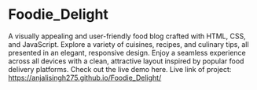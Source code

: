 # Foodie_Delight
A visually appealing and user-friendly food blog crafted with HTML, CSS, and JavaScript. Explore a variety of cuisines, recipes, and culinary tips, all presented in an elegant, responsive design. Enjoy a seamless experience across all devices with a clean, attractive layout inspired by popular food delivery platforms. Check out the live demo here.
Live link of project: https://anjalisingh275.github.io/Foodie_Delight/
